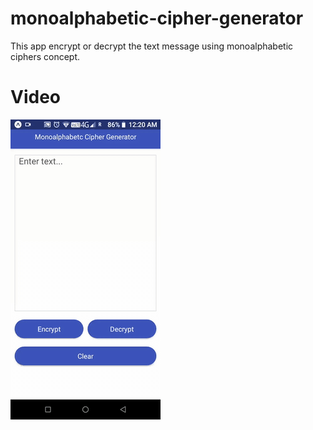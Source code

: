 # **monoalphabetic-cipher-generator**
This app encrypt or decrypt the text message using monoalphabetic ciphers concept.

# **Video**
![](assets/macg.gif)

